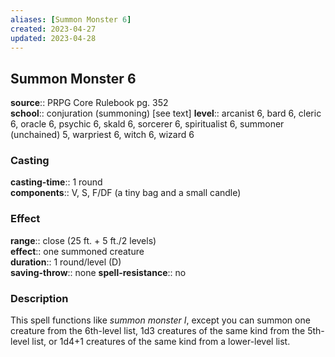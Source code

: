 ```yaml
---
aliases: [Summon Monster 6]
created: 2023-04-27
updated: 2023-04-28
---
```


## Summon Monster 6

**source**:: PRPG Core Rulebook pg. 352  
**school**:: conjuration (summoning) \[see text\]
**level**:: arcanist 6, bard 6, cleric 6, oracle 6, psychic 6, skald 6, sorcerer 6, spiritualist 6, summoner (unchained) 5, warpriest 6, witch 6, wizard 6

### Casting

**casting-time**:: 1 round  
**components**:: V, S, F/DF (a tiny bag and a small candle)

### Effect

**range**:: close (25 ft. + 5 ft./2 levels)  
**effect**:: one summoned creature  
**duration**:: 1 round/level (D)  
**saving-throw**:: none
**spell-resistance**:: no

### Description

This spell functions like *summon monster I*, except you can summon one creature from the 6th-level list, 1d3 creatures of the same kind from the 5th-level list, or 1d4+1 creatures of the same kind from a lower-level list.
